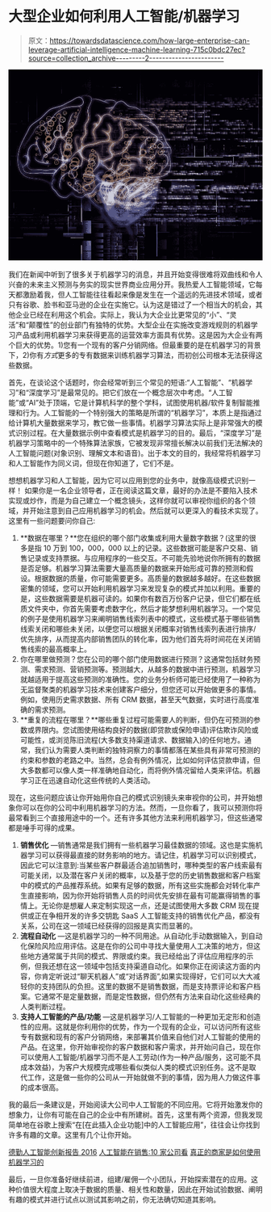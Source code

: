 # 大型企业如何利用人工智能/机器学习

> 原文：<https://towardsdatascience.com/how-large-enterprise-can-leverage-artificial-intelligence-machine-learning-715c0bdc27ec?source=collection_archive---------2----------------------->

![](img/df1b9e991f099e0eaee26e673555304a.png)

我们在新闻中听到了很多关于机器学习的消息，并且开始变得很难将双曲线和令人兴奋的未来主义预测与务实的现实世界商业应用分开。我热爱人工智能领域，它每天都激励着我，但人工智能往往看起来像是发生在一个遥远的先进技术领域，或者只有谷歌、脸书和亚马逊的企业在实施它。认为这是错过了一个相当大的机会，其他企业已经在利用这个机会。实际上，我认为大企业比更常见的“小”、“灵活”和“颠覆性”的创业部门有独特的优势。大型企业在实施改变游戏规则的机器学习产品或利用机器学习来获得更高的运营效率方面具有优势。这是因为大企业有两个巨大的优势。1)您有一个现有的客户分销网络。但最重要的是在机器学习的背景下，2)你有*方式*更多的专有数据来训练机器学习算法，而初创公司根本无法获得这些数据。

首先，在谈论这个话题时，你会经常听到三个常见的短语:“人工智能”、“机器学习”和“深度学习”是最常见的。把它们放在一个概念层次中考虑。“人工智能”或“AI”处于顶端，它是计算机科学的整个学科，试图使用机器/软件复制智能推理和行为。人工智能的一个特别强大的策略是所谓的“机器学习”，本质上是指通过给计算机大量数据来学习，教它做一些事情。机器学习算法实际上是非常强大的模式识别过程。在大量数据示例中查看模式是机器学习的目的。最后，“深度学习”是机器学习策略中的一个特殊算法家族，它被发现非常擅长解决以前我们无法解决的人工智能问题(对象识别、理解文本和语音)。出于本文的目的，我经常将机器学习和人工智能作为同义词，但现在你知道了，它们不是。

想想机器学习和人工智能，因为它可以应用到您的业务中，就像高级模式识别一样！ 如果你是一名企业领导者，正在阅读这篇文章，最好的办法是不要陷入技术实现或炒作，而是为自己建立一个概念镜头，这样你就可以审视你组织的各个领域，并开始注意到自己应用机器学习的机会。然后就可以更深入的看技术实现了。这里有一些问题要问你自己:

1.  **数据在哪里？**您在组织的哪个部门收集或利用大量数字数据？(这里的很多是指 10 万到 100，000，000 以上的记录。这些数据可能是客户交易、销售记录或支持票据。与应用程序的一些交互。不可能先验地说你所拥有的数据是否足够。机器学习算法需要大量高质量的数据来开始形成可靠的预测和假设。根据数据的质量，你可能需要更多。高质量的数据越多越好。在这些数据密集的领域，您可以开始利用机器学习来发现复杂的模式并加以利用。重要的是，这些数据需要是机器可读的。如果你有数百万份客户记录，但它们都在纸质文件夹中，你首先需要考虑数字化，然后才能梦想利用机器学习。一个常见的例子是使用机器学习来阐明销售线索列表中的模式，这些模式基于哪些销售线索关闭和哪些未关闭，以便您可以根据关闭概率对销售线索列表进行排序/优先排序，从而提高内部销售团队的转化率，因为他们首先将时间花在关闭销售线索的最高概率上。
2.  你在哪里做预测？您在公司的哪个部门使用数据进行预测？这通常包括财务预测、需求预测、营销预测等。预测越大，从越多的数据中进行预测，机器学习就越适用于提高这些预测的准确性。您的业务分析师可能已经使用了一种称为无监督聚类的机器学习技术来创建客户细分，但您还可以开始做更多的事情。例如，使用历史需求数据、所有 CRM 数据，甚至天气数据，实时进行高度准确的需求预测。
3.  **重复的流程在哪里？**哪些重复过程可能需要人的判断，但仍在可预测的参数或界限内。您试图使用结构良好的数据(即贷款或保险申请)评估欺诈风险或可能性，或浏览陈旧流程(大多数支持渠道请求、数据输入)的任何地方。通常，我们认为需要人类判断的独特洞察力的事情都落在某些具有非常可预测的约束和参数的老路之中。当然，总会有例外情况，比如如何评估贷款申请，但大多数都可以像人类一样准确地自动化，而将例外情况留给人类来评估。机器学习正在迅速自动化这些传统的人类活动。

现在，这些问题应该让你开始用你自己的模式识别镜头来审视你的公司，并开始想象你可以在你的公司中利用机器学习的方法。然而，一旦你看了，我可以预测你将最常看到三个直接用途中的一个。还有许多其他方法来利用机器学习，但这些通常都是唾手可得的成果。

1.  **销售优化** —销售通常是我们拥有一些机器学习最佳数据的领域。这也是实施机器学习可以获得最直接的财务影响的地方。请记住，机器学习可以识别模式，因此它可以注意到:当某些客户群最适合追加销售时，哪种类型的客户线索最有可能关闭，以及潜在客户关闭的概率，以及基于您的历史销售数据和客户档案中的模式的产品推荐系统。如果有足够的数据，所有这些实施都会对转化率产生直接影响，因为你开始将销售人员的时间优先安排在最有可能赢得销售的事情上。无论你是想雇人来定制实现这一点，还是试图使用大多数 CRM 现在提供或正在争相开发的许多交钥匙 SaaS 人工智能支持的销售优化产品，都没有关系，公司在这一领域已经获得的回报是真实而显著的。
2.  **流程自动化** —这是机器学习的一种不同用途。从自动化手动数据输入，到自动化保险风险应用评估。这是在你的公司中寻找大量使用人工决策的地方，但这些地方通常属于共同的模式、界限或约束。我已经给出了评估应用程序的示例，但我还想在这一领域中包括支持渠道自动化。如果你正在阅读这方面的内容，你肯定听说过“聊天机器人”或“对话界面”,如果实现得好，它们可以大大减轻你的支持团队的负担。这里的数据不是销售数据，而是支持票评论和客户档案。它通常不是定量数据，而是定性数据，但仍然有方法来自动化这些经典的人类判断过程。
3.  **支持人工智能的产品/功能** —这是机器学习/人工智能的一种更加无定形和创造性的应用。这就是你利用你的优势，作为一个现有的企业，可以访问所有这些专有数据和现有的客户分销网络，来部署其价值来自他们对人工智能的使用的产品。在这里，你开始审视你的客户数据和客户需求，并开始问自己，现在你可以使用人工智能/机器学习而不是人工劳动(作为一种产品/服务，这可能不具成本效益)，为客户大规模完成哪些看似类似人类的模式识别任务。这不是取代工作，这是做一些你的公司从一开始就做不到的事情，因为用人力做这件事的成本很高。

我的最后一条建议是，开始阅读大公司中人工智能的不同应用。它将开始激发你的想象力，让你有可能在自己的企业中有所建树。首先，这里有两个资源，但我发现简单地在谷歌上搜索“在[在此插入企业功能]中的人工智能应用”，往往会让你找到许多有趣的文章。这里有几个让你开始。

[德勤人工智能创新报告 2016](https://www2.deloitte.com/content/dam/Deloitte/at/Documents/human-capital/artificial-intelligence-innovation-report.pdf)
[人工智能在销售:10 家公司看](https://www.cio.com/article/3220474/artificial-intelligence/artificial-intelligence-in-sales-10-companies-to-watch.html)
[真正的商家是如何使用机器学习的](https://techcrunch.com/2016/03/19/how-real-businesses-are-using-machine-learning/)

最后，一旦你准备好继续前进，组建/雇佣一个小团队，开始探索潜在的应用。这种价值很大程度上取决于数据的质量、相关性和数量，因此在开始试验数据、阐明有趣的模式并进行试点以测试其影响之前，你无法确切知道其影响。